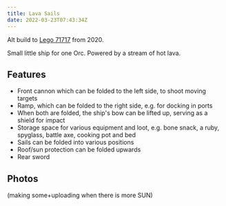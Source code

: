 ```yaml
---
title: Lava Sails
date: 2022-03-23T07:43:34Z
---
```


Alt build to [Lego 71717](https://www.bricklink.com/v2/catalog/catalogitem.page?S=71717-1) from 2020.

Small little ship for one Orc. Powered by a stream of hot lava.

## Features

* Front cannon which can be folded to the left side, to shoot moving targets
* Ramp, which can be folded to the right side, e.g. for docking in ports
* When both are folded, the ship's bow can be lifted up, serving as a shield for impact
* Storage space for various equipment and loot, e.g. bone snack, a ruby, spyglass, battle axe, cooking pot and bed
* Sails can be folded into various positions
* Roof/sun protection can be folded upwards
* Rear sword

## Photos

(making some+uploading when there is more SUN)


